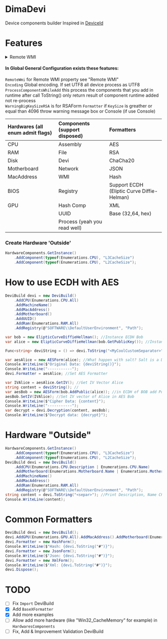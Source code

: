 # DimaDevi
Device components builder
Inspired in [DeviceId](https://github.com/MatthewKing/DeviceId)

# Features
<details><summary>Remote WMI</summary>
<p>
If you dont defined this the WMI is Local Computer by default

```c#
   GeneralConfigs.GetInstance().RemoteWmi = new RemoteWMICredential("192.168.0.2", "Administrator", "123456");
```
</p>
</details>

#### In Global General Configuration exists these features:
`RemoteWmi` for Remote WMI property see "Remote WMI"<br>
`Encoding` Global encoding. If set UTF8 all device process as UTF8<br>
`ProcessComponentsWhileAdd` this process the components that you add in runtime after call ToString() only return result of component runtime added not re-process<br>
`WarningBigKeySizeRSA` is for RSAForm `Formatter` if `KeySize` is greather or equal than 4096 throw warning message box or Console  (if use Console)

| Hardwares (all enum admit flags) | Components (support disposed) | Formatters |
| :---      | :---       | :---       |
| CPU       | Assembly   | AES        |
| RAM       | File       | RSA        |
| Disk | Devi | ChaCha20 |
| Motherboard | Network | JSON |
| MacAddress | WMI | Hash |
| BIOS | Registry | Support ECDH (Eliptic Curve Diffie-Helman) |
| GPU | Hash Comp | XML |
| | UUID | Base (32,64, hex) |
| | Process (yeah you read well) | |

### Create Hardware 'Outside'

```csharp
HardwareComponents.GetInstance()
    .AddComponent(typeof(Enumerations.CPU), "L3CacheSize")
    .AddComponent(typeof(Enumerations.CPU), "L2CacheSize");
```
# How to use ECDH with AES
```cs
DeviBuild devi = new DeviBuild()
    .AddCPU(Enumerations.CPU.All)
    .AddMachineName()
    .AddMacAddress()
    .AddMotherboard()
    .AddUUID()
    .AddRam(Enumerations.RAM.All)
    .AddRegistry(@"SOFTWARE\\DefaultUserEnvironment", "Path");

var bob = new ElipticCurveDiffieHellman(); //Instance ECDH Bob
var alice = new ElipticCurveDiffieHellman(bob.GetPublicKey()); //Instance ECDH alice with public key of Bob. Alice have public key too.

Func<string> deviString = () => devi.ToString("<MyCoolCustomSeparator>");

var aesAlice = new AESForm(alice); //What happen with salt? Salt is a Derivate of ECDH
Console.WriteLine($"Original Data: {deviString()}");
Console.WriteLine("-----------");
devi.Formatter = aesAlice; //Set AES Formatter

var IVAlice = aesAlice.GetIV(); //Get IV Vector Alice
string content = deviString(); //
var aesBob = new AESForm(bob.AddPublic(alice)); //in ECDH of BOB add Public key of Alice
aesBob.SetIV(IVAlice); //Set IV vector of Alice in AES Bob
Console.WriteLine($"Cipher Data: {content}");
Console.WriteLine("-----------");
var decrypt = devi.Decryption(content, aesBob);
Console.WriteLine($"Decrypt data: {decrypt}");
```

# Hardware "Outside"
```cs
HardwareComponents.GetInstance()
    .AddComponent(typeof(Enumerations.CPU), "L3CacheSize")
    .AddComponent(typeof(Enumerations.CPU), "L2CacheSize");
DeviBuild devi = new DeviBuild()
    .AddCPU(Enumerations.CPU.Description | Enumerations.CPU.Name)
    .AddMotherboard(Enumerations.Motherboard.Name | Enumerations.Motherboard.Manufacturer)
    .AddMachineName()
    .AddMacAddress()
    .AddRam(Enumerations.RAM.All)
    .AddRegistry(@"SOFTWARE\\DefaultUserEnvironment", "Path");
string content = devi.ToString("<separ>"); //Print Description, Name CPU and L3CacheSize, L2CacheSize of CPU and other components
Console.WriteLine(content);
```

# Common Formatters
```cs
DeviBuild devi = new DeviBuild();
devi.AddGPU(Enumerations.GPU.All).AddMacAddress().AddMotherboard(Enumerations.Motherboard.All);
devi.Formatter = new HashForm();
Console.WriteLine($"Hash: {devi.ToString("#")}");
devi.Formatter = new JsonForm();
Console.WriteLine($"Json: {devi.ToString("#")}");
devi.Formatter = new XmlForm();
Console.WriteLine($"Xml: {devi.ToString("#")}");
devi.Dispose();
```

# TODO
- [ ] Fix `Import` DeviBuild
- [x] Add `BaseXFormatter`
- [x] Add more examples
- [ ] Allow add more hardware (like "Win32_CacheMemory" for example) in `HardwaresComponents`
- [ ] Fix, Add & Improvement Validation DeviBuild
